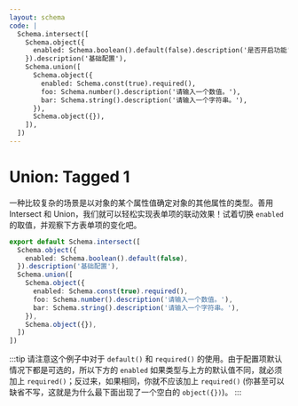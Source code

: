 ```yaml
---
layout: schema
code: |
  Schema.intersect([
    Schema.object({
      enabled: Schema.boolean().default(false).description('是否开启功能'),
    }).description('基础配置'),
    Schema.union([
      Schema.object({
        enabled: Schema.const(true).required(),
        foo: Schema.number().description('请输入一个数值。'),
        bar: Schema.string().description('请输入一个字符串。'),
      }),
      Schema.object({}),
    ]),
  ])
---
```


# Union: Tagged 1

一种比较复杂的场景是以对象的某个属性值确定对象的其他属性的类型。善用 Intersect 和 Union，我们就可以轻松实现表单项的联动效果！试着切换 `enabled` 的取值，并观察下方表单项的变化吧。

```ts
export default Schema.intersect([
  Schema.object({
    enabled: Schema.boolean().default(false),
  }).description('基础配置'),
  Schema.union([
    Schema.object({
      enabled: Schema.const(true).required(),
      foo: Schema.number().description('请输入一个数值。'),
      bar: Schema.string().description('请输入一个字符串。'),
    }),
    Schema.object({}),
  ])
])
```

:::tip
请注意这个例子中对于 `default()` 和 `required()` 的使用。由于配置项默认情况下都是可选的，所以下方的 `enabled` 如果类型与上方的默认值不同，就必须加上 `required()`；反过来，如果相同，你就不应该加上 `required()` (你甚至可以缺省不写，这就是为什么最下面出现了一个空白的 `object({})`)。
:::
